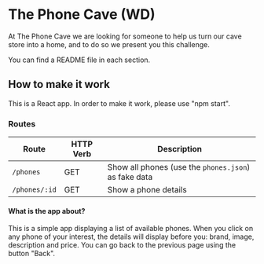 # The Phone Cave (WD)

  At The Phone Cave we are looking for someone to help us turn our cave store into a home, and to do so we present you this challenge.

You can find a README file in each section.

## How to make it work
This is a React app. In order to make it work, please use "npm start".

### Routes

| Route                 | HTTP Verb | Description    |
| --------------------- | --------- | -------------- |
| `/phones`             | GET       | Show all phones (use the `phones.json`) as fake data |
| `/phones/:id`         | GET       | Show a phone details|


#### What is the app about?
This is a simple app displaying a list of available phones. When you click on any phone of your interest, the details will display before you: brand, image, description and price.
You can go back to the previous page using the button "Back".
 
